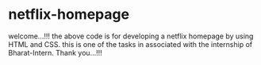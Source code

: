 # netflix-homepage
welcome...!!!
the above code is for developing a netflix homepage by using HTML and CSS.
this is one of the tasks in associated with the internship of Bharat-Intern.
Thank you...!!!
